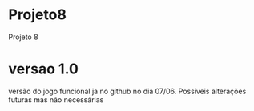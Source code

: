 # Projeto8
Projeto 8
# versao 1.0 

versão do jogo funcional ja no github no dia 07/06. Possiveis alterações futuras mas não necessárias 
